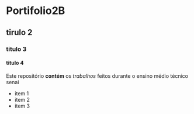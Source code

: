 # Portifolio2B
## tirulo 2
### titulo 3
#### titulo 4
Este repositório **contém** os _trabalhos_ feitos durante o ensino médio técnico senai
* item 1
* item 2
* item 3
